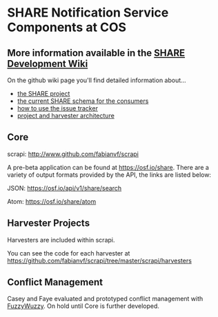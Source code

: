SHARE Notification Service Components at COS
=====

More information available in the [SHARE Development Wiki](https://osf.io/wur56/wiki/home/)
-----

On the github wiki page you'll find detailed information about...
* [the SHARE project](https://osf.io/t3j94)
* [the current SHARE schema for the consumers](https://osf.io/t3j94/)
* [how to use the issue tracker](https://github.com/CenterForOpenScience/SHARE/wiki/Using-the-Issue-Tracker)
* [project and harvester architecture](https://osf.io/wur56/wiki/scrAPI/)

Core
-----

scrapi: http://www.github.com/fabianvf/scrapi

 A pre-beta application can be found at https://osf.io/share. There are a variety of output formats provided by the API, the links are listed below:

JSON: https://osf.io/api/v1/share/search

Atom: https://osf.io/share/atom


Harvester Projects
-----
Harvesters are included within scrapi.

You can see the code for each harvester at https://github.com/fabianvf/scrapi/tree/master/scrapi/harvesters


Conflict Management
-----

Casey and Faye evaluated and prototyped conflict management with [FuzzyWuzzy](https://github.com/seatgeek/fuzzywuzzy). On hold until Core is further developed.

